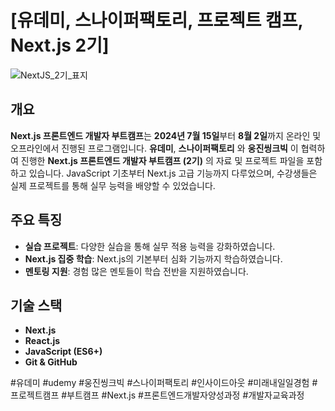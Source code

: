 # **[유데미, 스나이퍼팩토리, 프로젝트 캠프, Next.js 2기]**

![NextJS_2기_표지](https://github.com/user-attachments/assets/f8d8f691-9983-4022-8414-4ab29e814870)


## 개요

**Next.js 프론트엔드 개발자 부트캠프**는 **2024년 7월 15일**부터 **8월 2일**까지 온라인 및 오프라인에서 진행된 프로그램입니다. 
**유데미**, **스나이퍼팩토리** 와 **웅진씽크빅** 이 협력하여 진행한 **Next.js 프론트엔드 개발자 부트캠프 (2기)** 의 자료 및 프로젝트 파일을 포함하고 있습니다.
JavaScript 기초부터 Next.js 고급 기능까지 다루었으며, 수강생들은 실제 프로젝트를 통해 실무 능력을 배양할 수 있었습니다.

## 주요 특징

- **실습 프로젝트**: 다양한 실습을 통해 실무 적용 능력을 강화하였습니다.
- **Next.js 집중 학습**: Next.js의 기본부터 심화 기능까지 학습하였습니다.
- **멘토링 지원**: 경험 많은 멘토들이 학습 전반을 지원하였습니다.

## 기술 스택

- **Next.js**
- **React.js**
- **JavaScript (ES6+)**
- **Git & GitHub**





#유데미 #udemy #웅진씽크빅 #스나이퍼팩토리 #인사이드아웃 #미래내일일경험 #프로젝트캠프 #부트캠프 #Next.js #프론트엔드개발자양성과정 #개발자교육과정
